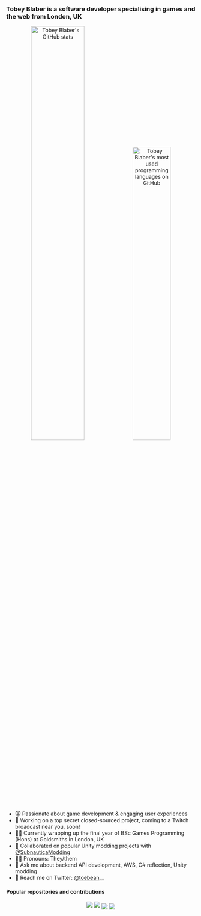 ### Tobey Blaber is a software developer specialising in games and the web from London, UK

<p align="center">
  <a href="https://github.com/anuraghazra/github-readme-stats" target="_blank"><img src="https://github-readme-stats.vercel.app/api?username=toebeann&show_icons=true&count_private=true&theme=dark&hide_border=true" alt="Tobey Blaber's GitHub stats" width="53.1%" /></a>
  <a href="https://github.com/anuraghazra/github-readme-stats" target="_blank"><img width="44.7%" src="https://github-readme-stats.vercel.app/api/top-langs/?username=toebeann&layout=compact&theme=dark&hide_border=true" alt="Tobey Blaber's most used programming languages on GitHub" /></a>
</p>

- 😻 Passionate about game development & engaging user experiences
- 🚀 Working on a top secret closed-sourced project, coming to a Twitch broadcast near you, soon!
- 🧑‍🎓 Currently wrapping up the final year of BSc Games Programming (Hons) at Goldsmiths in London, UK
- 🤼 Collaborated on popular Unity modding projects with <a href="https://github.com/SubnauticaModding" target="_blank">@SubnauticaModding</a>
- 🏳️‍🌈 Pronouns: They/them
- 💬 Ask me about backend API development, AWS, C# reflection, Unity modding
- 💌 Reach me on Twitter: <a href="https://twitter.com/toebean__" target="_blank">@toebean__</a>

#### Popular repositories and contributions
<p align="center">
  <a href="https://github.com/SubnauticaModding/QModManager" target="_blank"><img src="https://github-readme-stats.vercel.app/api/pin/?username=SubnauticaModding&repo=QModManager&theme=dark&hide_border=true&show_owner=true" /></a>
  <a href="https://github.com/SubnauticaModding/SMLHelper" target="_blank"><img src="https://github-readme-stats.vercel.app/api/pin/?username=SubnauticaModding&repo=SMLHelper&theme=dark&hide_border=true&show_owner=true" /></a>
  <a href="https://github.com/toebeann/SnapBuilder" target="_blank"><img align="center" src="https://github-readme-stats.vercel.app/api/pin/?username=toebeann&repo=SnapBuilder&theme=dark&hide_border=true" /></a>
  <a href="https://github.com/toebeann/VersionChecker" target="_blank"><img align="center" src="https://github-readme-stats.vercel.app/api/pin/?username=toebeann&repo=VersionChecker&theme=dark&hide_border=true" /></a>
</p>
